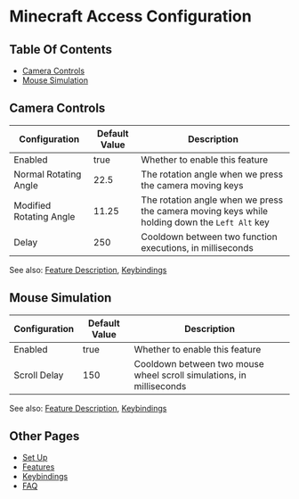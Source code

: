 # Minecraft Access Configuration

## Table Of Contents

* [Camera Controls](#camera-controls)
* [Mouse Simulation](#mouse-simulation)

## Camera Controls

| Configuration           | Default Value | Description                                                                                   |
|-------------------------|---------------|-----------------------------------------------------------------------------------------------|
| Enabled                 | true          | Whether to enable this feature                                                                |
| Normal Rotating Angle   | 22.5          | The rotation angle when we press the camera moving keys                                       |
| Modified Rotating Angle | 11.25         | The rotation angle when we press the camera moving keys while holding down the `Left Alt` key |
| Delay                   | 250           | Cooldown between two function executions, in milliseconds                                     |

See also: [Feature Description](/doc/FEATURES.md#camera-controls), [Keybindings](/doc/KEYBINDINGS.md#camera-controls)

## Mouse Simulation

| Configuration | Default Value | Description                                                          |
|---------------|---------------|----------------------------------------------------------------------|
| Enabled       | true          | Whether to enable this feature                                       |
| Scroll Delay  | 150           | Cooldown between two mouse wheel scroll simulations, in milliseconds |

See also: [Feature Description](/doc/FEATURES.md#mouse-simulation), [Keybindings](/doc/KEYBINDINGS.md#mouse-simulation)

## Other Pages

* [Set Up](/doc/SET_UP.md)
* [Features](/doc/FEATURES.md)
* [Keybindings](/doc/KEYBINDINGS.md)
* [FAQ](/doc/FAQ.md)